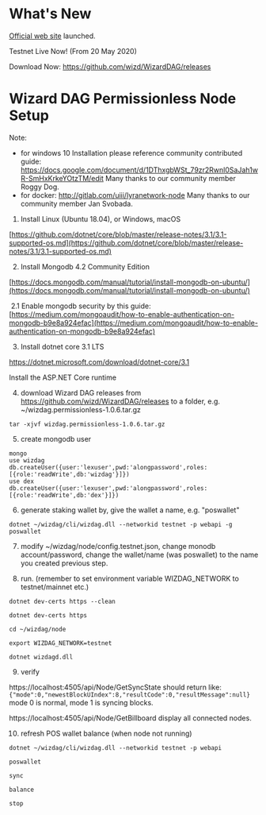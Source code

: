 # What's New

[Official web site](https://wizdag.com/) launched.

Testnet Live Now! (From 20 May 2020)

Download Now: https://github.com/wizd/WizardDAG/releases

# Wizard DAG Permissionless Node Setup

Note: 

* for windows 10 Installation please reference community contributed guide: https://docs.google.com/document/d/1DThxgbWSt_79zr2Rwnl0SaJah1wR-SmHxKrkeYOtzTM/edit Many thanks to our community member Roggy Dog.
* for docker: http://gitlab.com/uiii/lyranetwork-node Many thanks to our community member Jan Svobada.

1. Install Linux (Ubuntu 18.04), or Windows, macOS

[https://github.com/dotnet/core/blob/master/release-notes/3.1/3.1-supported-os.md](https://github.com/dotnet/core/blob/master/release-notes/3.1/3.1-supported-os.md)

2. Install Mongodb 4.2 Community Edition

[https://docs.mongodb.com/manual/tutorial/install-mongodb-on-ubuntu/](https://docs.mongodb.com/manual/tutorial/install-mongodb-on-ubuntu/)

​	2.1 Enable mongodb security by this guide: [https://medium.com/mongoaudit/how-to-enable-authentication-on-mongodb-b9e8a924efac](https://medium.com/mongoaudit/how-to-enable-authentication-on-mongodb-b9e8a924efac)

3. Install dotnet core 3.1 LTS

https://dotnet.microsoft.com/download/dotnet-core/3.1

Install the ASP.NET Core runtime

4. download Wizard DAG releases from https://github.com/wizd/WizardDAG/releases to a folder, e.g. ~/wizdag.permissionless-1.0.6.tar.gz

`tar -xjvf wizdag.permissionless-1.0.6.tar.gz`

5. create mongodb user

`mongo`  
`use wizdag`  
`db.createUser({user:'lexuser',pwd:'alongpassword',roles:[{role:'readWrite',db:'wizdag'}]})`  
`use dex`  
`db.createUser({user:'lexuser',pwd:'alongpassword',roles:[{role:'readWrite',db:'dex'}]})`

6. generate staking wallet by, give the wallet a name, e.g. "poswallet"

`dotnet ~/wizdag/cli/wizdag.dll --networkid testnet -p webapi -g poswallet`

7. modify ~/wizdag/node/config.testnet.json, change monodb account/password, change the wallet/name (was poswallet) to the name you created previous step.


8. run. (remember to set environment variable WIZDAG_NETWORK to testnet/mainnet etc.)

`dotnet dev-certs https --clean`

`dotnet dev-certs https`

`cd ~/wizdag/node`

`export WIZDAG_NETWORK=testnet`

`dotnet wizdagd.dll`

9. verify

https://localhost:4505/api/Node/GetSyncState
should return like:
`{"mode":0,"newestBlockUIndex":8,"resultCode":0,"resultMessage":null}`
mode 0 is normal, mode 1 is syncing blocks.

https://localhost:4505/api/Node/GetBillboard
display all connected nodes.

10. refresh POS wallet balance (when node not running)

`dotnet ~/wizdag/cli/wizdag.dll --networkid testnet -p webapi`

`poswallet`

`sync`

`balance`

`stop`





